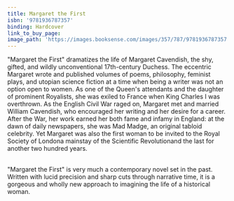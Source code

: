 ```yaml
---
title: Margaret the First
isbn: '9781936787357'
binding: Hardcover
link_to_buy_page:
image_path: 'https://images.booksense.com/images/357/787/9781936787357.jpg'
---
```



"Margaret the First" dramatizes the life of Margaret Cavendish, the shy, gifted, and wildly unconventional 17th-century Duchess. The eccentric Margaret wrote and published volumes of poems, philosophy, feminist plays, and utopian science fiction at a time when being a writer was not an option open to women. As one of the Queen's attendants and the daughter of prominent Royalists, she was exiled to France when King Charles I was overthrown. As the English Civil War raged on, Margaret met and married William Cavendish, who encouraged her writing and her desire for a career. After the War, her work earned her both fame and infamy in England: at the dawn of daily newspapers, she was Mad Madge, an original tabloid celebrity. Yet Margaret was also the first woman to be invited to the Royal Society of Londona mainstay of the Scientific Revolutionand the last for another two hundred years.&nbsp;

<br>"Margaret the First" is very much a contemporary novel set in the past. Written with lucid precision and sharp cuts through narrative time, it is a gorgeous and wholly new approach to imagining the life of a historical woman.